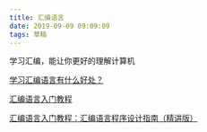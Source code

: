 ```yaml
---
title: 汇编语言
date: 2019-09-09 09:09:09
tags: 草稿
---
```


学习汇编，能让你更好的理解计算机

[学习汇编语言有什么好处？](https://www.zhihu.com/question/23088538)

[汇编语言入门教程](https://www.ruanyifeng.com/blog/2018/01/assembly-language-primer.html)

[汇编语言入门教程：汇编语言程序设计指南（精讲版）](http://c.biancheng.net/asm/)
